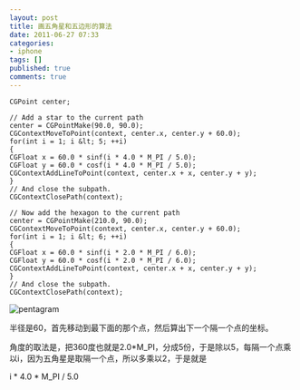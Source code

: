 ```yaml
---
layout: post
title: 画五角星和五边形的算法
date: 2011-06-27 07:33
categories:
- iphone
tags: []
published: true
comments: true
---
```

	CGPoint center;

	// Add a star to the current path
	center = CGPointMake(90.0, 90.0);
	CGContextMoveToPoint(context, center.x, center.y + 60.0);
	for(int i = 1; i &lt; 5; ++i)
	{
	CGFloat x = 60.0 * sinf(i * 4.0 * M_PI / 5.0);
	CGFloat y = 60.0 * cosf(i * 4.0 * M_PI / 5.0);
	CGContextAddLineToPoint(context, center.x + x, center.y + y);
	}
	// And close the subpath.
	CGContextClosePath(context);

	// Now add the hexagon to the current path
	center = CGPointMake(210.0, 90.0);
	CGContextMoveToPoint(context, center.x, center.y + 60.0);
	for(int i = 1; i &lt; 6; ++i)
	{
	CGFloat x = 60.0 * sinf(i * 2.0 * M_PI / 6.0);
	CGFloat y = 60.0 * cosf(i * 2.0 * M_PI / 6.0);
	CGContextAddLineToPoint(context, center.x + x, center.y + y);
	}
	// And close the subpath.
	CGContextClosePath(context);

![pentagram](/images/articles/pentagram.png)

半径是60，首先移动到最下面的那个点，然后算出下一个隔一个点的坐标。

角度的取法是，把360度也就是2.0*M_PI，分成5份，于是除以5，每隔一个点乘以i，因为五角星是取隔一个点，所以多乘以2，于是就是

i * 4.0 * M_PI / 5.0

